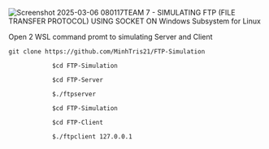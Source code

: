 ![Screenshot 2025-03-06 080117](https://github.com/user-attachments/assets/e8fd404a-1bcc-48e5-8fb2-4b5c8804a493)TEAM 7 - SIMULATING FTP (FILE TRANSFER PROTOCOL) USING SOCKET ON Windows Subsystem for Linux

Open 2 WSL command promt to simulating Server and Client

`git clone https://github.com/MinhTris21/FTP-Simulation`
                
                $cd FTP-Simulation
                
                $cd FTP-Server
                
                $./ftpserver
                
                $cd FTP-Simulation
                
                $cd FTP-Client
                
                $./ftpclient 127.0.0.1


